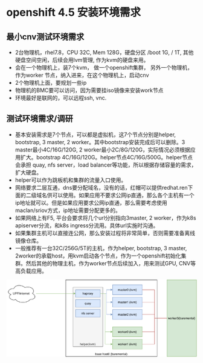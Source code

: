 # openshift 4.5 安装环境需求

## 最小cnv测试环境需求
- 2台物理机，rhel7.8，CPU 32C, Mem 128G，硬盘分区 /boot 1G, / 1T, 其他硬盘空间空闲，后续会用lvm管理, 作为kvm的硬盘来用。
- 会在一个物理机上，装7个kvm， 做一个openshift集群， 另外一个物理机，作为worker 节点，纳入进来，在这个物理机上，启动cnv
- 2个物理机上面，要规划一些ip
- 物理机的BMC要可以访问，因为需要挂iso镜像来安装work节点
- 环境最好是联网的，可以远程ssh, vnc.

## 测试环境需求/调研
- 基本安装需求是7个节点，可以都是虚拟机，这7个节点分别是helper, bootstrap, 3 master, 2 worker。其中bootstrap安装完成后可以删除。3 master最小4C/16G/120G, 2 worker最小2C/8G/120G，实际情况必须根据应用扩大。bootstrap 4C/16G/120G。helper节点4C/16G/500G。helper节点会承担 quay, nfs server，load balancer等功能，所以根据存储容量的需求，扩大硬盘。
- helper可以作为跳板机和集群的流量入口使用。
- 网络要求二层互通，dns要分配域名，没有的话，红帽可以提供redhat.ren下面的二级域名供可以使用。如果应用不要求公网ip直通，那么各个主机有一个ip地址就可以。但是如果应用要求公网ip直通，那么需要考虑使用maclan/sriov方式，ip地址需要分配更多的。
- 如果网络上有F5, 平台会要求将几个url分别指向3master, 2 worker，作为k8s apiserver分流，和k8s ingress分流用。具体url实施时沟通。
- 如果集群主机可以直接连公网，那么安装过程将非常简单，否则需要准备离线镜像仓库。
- 一般推荐有一台32C/256G/5T的主机，作为helper, bootstrap, 3 master, 2worker的承载host，用kvm启动各个节点，作为一个openshift初始化集群。然后其他的物理主机，作为worker节点后续加入，用来测试GPU, CNV等高负载应用。

![架构图](4.5.install.dia.drawio.png)
